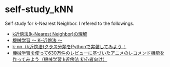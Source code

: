 # self-study_kNN
Self study for k-Nearest Neighbor.
I refered to the followings.
* [k近傍法(k-Nearest Neighbor)の理解](http://labs.eecs.tottori-u.ac.jp/sd/Member/oyamada/OpenCV/html/py_tutorials/py_ml/py_knn/py_knn_understanding/py_knn_understanding.html)
* [機械学習 〜 K−近傍法 〜](https://qiita.com/fujin/items/128ed7188f7e7df74f2c)
* [k-nn（k近傍法)クラス分類をPythonで実装してみよう！](https://www.sejuku.net/blog/64355)
* [機械学習を使って630万件のレビューに基づいたアニメのレコメンド機能を作ってみよう（機械学習 k近傍法 初心者向け）](https://www.codexa.net/collaborative-filtering-k-nearest-neighbor/)

